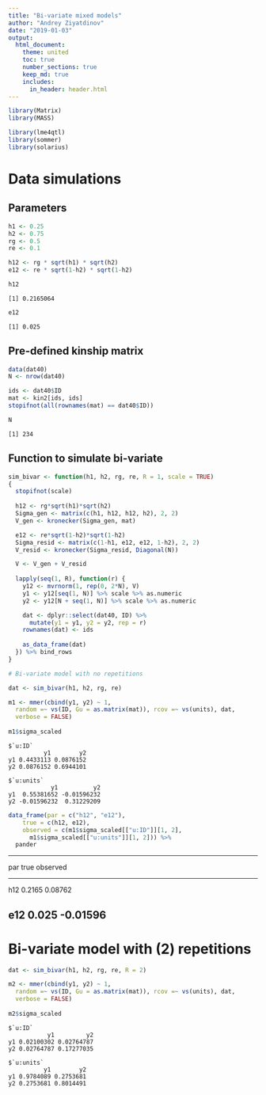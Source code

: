 ```yaml
---
title: "Bi-variate mixed models"
author: "Andrey Ziyatdinov"
date: "2019-01-03"
output:
  html_document:
    theme: united
    toc: true
    number_sections: true
    keep_md: true
    includes:
      in_header: header.html
---
```







```r
library(Matrix)
library(MASS)

library(lme4qtl)
library(sommer)
library(solarius)
```

# Data simulations

## Parameters


```r
h1 <- 0.25
h2 <- 0.75
rg <- 0.5
re <- 0.1

h12 <- rg * sqrt(h1) * sqrt(h2)
e12 <- re * sqrt(1-h2) * sqrt(1-h2)

h12
```

```
[1] 0.2165064
```

```r
e12
```

```
[1] 0.025
```

## Pre-defined kinship matrix


```r
data(dat40)
N <- nrow(dat40)

ids <- dat40$ID
mat <- kin2[ids, ids]
stopifnot(all(rownames(mat) == dat40$ID))

N
```

```
[1] 234
```

## Function to simulate bi-variate


```r
sim_bivar <- function(h1, h2, rg, re, R = 1, scale = TRUE) 
{
  stopifnot(scale)
  
  h12 <- rg*sqrt(h1)*sqrt(h2)
  Sigma_gen <- matrix(c(h1, h12, h12, h2), 2, 2)
  V_gen <- kronecker(Sigma_gen, mat)

  e12 <- re*sqrt(1-h2)*sqrt(1-h2)
  Sigma_resid <- matrix(c(1-h1, e12, e12, 1-h2), 2, 2)
  V_resid <- kronecker(Sigma_resid, Diagonal(N))

  V <- V_gen + V_resid
  
  lapply(seq(1, R), function(r) {
    y12 <- mvrnorm(1, rep(0, 2*N), V)
    y1 <- y12[seq(1, N)] %>% scale %>% as.numeric
    y2 <- y12[N + seq(1, N)] %>% scale %>% as.numeric

    dat <- dplyr::select(dat40, ID) %>%
      mutate(y1 = y1, y2 = y2, rep = r)
    rownames(dat) <- ids
    
    as_data_frame(dat)
  }) %>% bind_rows
}

# Bi-variate model with no repetitions
```

```r
dat <- sim_bivar(h1, h2, rg, re)

m1 <- mmer(cbind(y1, y2) ~ 1, 
  random =~ vs(ID, Gu = as.matrix(mat)), rcov =~ vs(units), dat, 
  verbose = FALSE)
  
m1$sigma_scaled
```

```
$`u:ID`
          y1        y2
y1 0.4433113 0.0876152
y2 0.0876152 0.6944101

$`u:units`
            y1          y2
y1  0.55381652 -0.01596232
y2 -0.01596232  0.31229209
```


```r
data_frame(par = c("h12", "e12"),
    true = c(h12, e12),
    observed = c(m1$sigma_scaled[["u:ID"]][1, 2],
      m1$sigma_scaled[["u:units"]][1, 2])) %>%
  pander
```


-------------------------
par   true     observed  
----- -------- ----------
h12   0.2165   0.08762   

e12   0.025    -0.01596  
-------------------------

# Bi-variate model with (2) repetitions


```r
dat <- sim_bivar(h1, h2, rg, re, R = 2)

m2 <- mmer(cbind(y1, y2) ~ 1, 
  random =~ vs(ID, Gu = as.matrix(mat)), rcov =~ vs(units), dat, 
  verbose = FALSE)
  
m2$sigma_scaled
```

```
$`u:ID`
           y1         y2
y1 0.02100302 0.02764787
y2 0.02764787 0.17277035

$`u:units`
          y1        y2
y1 0.9784089 0.2753681
y2 0.2753681 0.8014491
```

